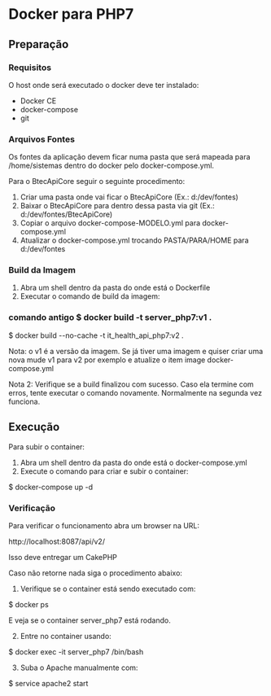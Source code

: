 # Docker para PHP7

## Preparação

### Requisitos

O host onde será executado o docker deve ter instalado:

* Docker CE
* docker-compose
* git 

### Arquivos Fontes

Os fontes da aplicação devem ficar numa pasta que será mapeada para /home/sistemas dentro do docker pelo docker-compose.yml.

Para o BtecApiCore seguir o seguinte procedimento:

1. Criar uma pasta onde vai ficar o BtecApiCore (Ex.: d:/dev/fontes)
2. Baixar o BtecApiCore para dentro dessa pasta via git (Ex.: d:/dev/fontes/BtecApiCore)
3. Copiar o arquivo docker-compose-MODELO.yml para docker-compose.yml
4. Atualizar o docker-compose.yml trocando PASTA/PARA/HOME para d:/dev/fontes

### Build da Imagem

1. Abra um shell dentro da pasta do onde está o Dockerfile
2. Executar o comando de build da imagem:

### comando antigo $ docker build -t  server_php7:v1 .  
$ docker build --no-cache -t it_health_api_php7:v2 . 

Nota: o v1 é a versão da imagem. Se já tiver uma imagem e quiser criar uma nova mude v1 para v2 por exemplo e atualize o item image docker-compose.yml

Nota 2: Verifique se a build finalizou com sucesso. Caso ela termine com erros, tente executar o comando novamente. Normalmente na segunda vez funciona.

## Execução

Para subir o container:

1. Abra um shell dentro da pasta do onde está o docker-compose.yml
2. Execute o comando para criar e subir o container:

$ docker-compose up -d 

### Verificação

Para verificar o funcionamento abra um browser na URL: 

http://localhost:8087/api/v2/

Isso deve entregar um CakePHP

Caso não retorne nada siga o procedimento abaixo:

1. Verifique se o container está sendo executado com:

$ docker ps 

E veja se o container server_php7 está rodando. 

2. Entre no container usando:

$ docker exec -it server_php7 /bin/bash

3. Suba o Apache manualmente com:

$ service apache2 start 

